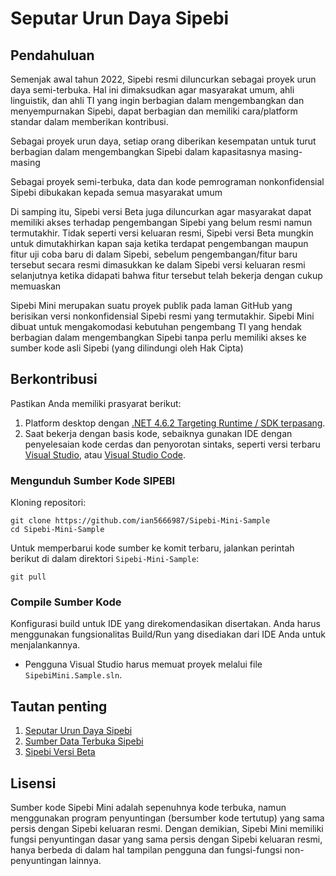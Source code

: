 # Seputar Urun Daya Sipebi

## Pendahuluan

Semenjak awal tahun 2022, Sipebi resmi diluncurkan sebagai proyek urun daya semi-terbuka. Hal ini dimaksudkan agar masyarakat umum, ahli linguistik, dan ahli TI yang ingin berbagian dalam mengembangkan dan menyempurnakan Sipebi, dapat berbagian dan memiliki cara/platform standar dalam memberikan kontribusi.

Sebagai proyek urun daya, setiap orang diberikan kesempatan untuk turut berbagian dalam mengembangkan Sipebi dalam kapasitasnya masing-masing

Sebagai proyek semi-terbuka, data dan kode pemrograman nonkonfidensial Sipebi dibukakan kepada semua masyarakat umum

Di samping itu, Sipebi versi Beta juga diluncurkan agar masyarakat dapat memiliki akses terhadap pengembangan Sipebi yang belum resmi namun termutakhir. Tidak seperti versi keluaran resmi, Sipebi versi Beta mungkin untuk dimutakhirkan kapan saja ketika terdapat pengembangan maupun fitur uji coba baru di dalam Sipebi, sebelum pengembangan/fitur baru tersebut secara resmi dimasukkan ke dalam Sipebi versi keluaran resmi selanjutnya ketika didapati bahwa fitur tersebut telah bekerja dengan cukup memuaskan

Sipebi Mini merupakan suatu proyek publik pada laman GitHub yang berisikan versi nonkonfidensial Sipebi resmi yang termutakhir. Sipebi Mini dibuat untuk mengakomodasi kebutuhan pengembang TI yang hendak berbagian dalam mengembangkan Sipebi tanpa perlu memiliki akses ke sumber kode asli Sipebi (yang dilindungi oleh Hak Cipta)

## Berkontribusi

Pastikan Anda memiliki prasyarat berikut:

1. Platform desktop dengan [.NET 4.6.2 Targeting Runtime / SDK terpasang](https://dotnet.microsoft.com/en-us/download/dotnet-framework/thank-you/net462-developer-pack-offline-installer).
2. Saat bekerja dengan basis kode, sebaiknya gunakan IDE dengan penyelesaian kode cerdas dan penyorotan sintaks, seperti versi terbaru [Visual Studio](https://visualstudio.microsoft.com), atau [Visual Studio Code](https://code.visualstudio.com).

### Mengunduh Sumber Kode SIPEBI

Kloning repositori:

``` shell
git clone https://github.com/ian5666987/Sipebi-Mini-Sample
cd Sipebi-Mini-Sample
```

Untuk memperbarui kode sumber ke komit terbaru, jalankan perintah berikut di dalam direktori `Sipebi-Mini-Sample`:

``` shell
git pull
```

### Compile Sumber Kode

Konfigurasi build untuk IDE yang direkomendasikan disertakan. Anda harus menggunakan fungsionalitas Build/Run yang disediakan dari IDE Anda untuk menjalankannya.

- Pengguna Visual Studio harus memuat proyek melalui file `SipebiMini.Sample.sln`.

## Tautan penting

1. [Seputar Urun Daya Sipebi](https://kbbi.kemdikbud.go.id/Sipebi/SeputarUrunDaya)
2. [Sumber Data Terbuka Sipebi](https://docs.google.com/spreadsheets/d/1b6628kbRLqsSM06XuV6iiOnFQXffmfOqMNx_joe_0vQ/edit#gid=0)
3. [Sipebi Versi Beta](https://kbbi.kemdikbud.go.id/Aplikasi/Sipebi?version=dev)

## Lisensi

Sumber kode Sipebi Mini adalah sepenuhnya kode terbuka, namun menggunakan program penyuntingan (bersumber kode tertutup) yang sama persis dengan Sipebi keluaran resmi. Dengan demikian, Sipebi Mini memiliki fungsi penyuntingan dasar yang sama persis dengan Sipebi keluaran resmi, hanya berbeda di dalam hal tampilan pengguna dan fungsi-fungsi non-penyuntingan lainnya.
